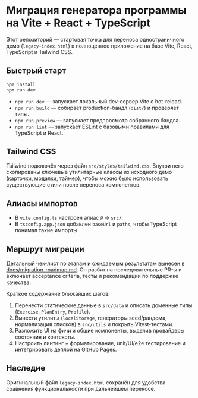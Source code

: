 # Миграция генератора программы на Vite + React + TypeScript

Этот репозиторий — стартовая точка для переноса одностраничного демо (`legacy-index.html`) в полноценное приложение на базе
Vite, React, TypeScript и Tailwind CSS.

## Быстрый старт

```bash
npm install
npm run dev
```

- `npm run dev` — запускает локальный dev-сервер Vite с hot-reload.
- `npm run build` — собирает production-бандл (`dist/`) и проверяет типы.
- `npm run preview` — запускает предпросмотр собранного бандла.
- `npm run lint` — запускает ESLint c базовыми правилами для TypeScript и React.

## Tailwind CSS

Tailwind подключён через файл `src/styles/tailwind.css`. Внутри него скопированы ключевые утилитарные классы из исходного
демо (карточки, модалки, таймер), чтобы можно было использовать существующие стили после переноса компонентов.

## Алиасы импортов

- В `vite.config.ts` настроен алиас `@` → `src/`.
- В `tsconfig.app.json` добавлен `baseUrl` и `paths`, чтобы TypeScript понимал такие импорты.

## Маршрут миграции

Детальный чек-лист по этапам и ожидаемым результатам вынесен в [docs/migration-roadmap.md](docs/migration-roadmap.md). Он разбит на
последовательные PR-ы и включает acceptance criteria, тесты и рекомендации по поддержке качества.

Краткое содержание ближайших шагов:

1. Перенести статические данные в `src/data` и описать доменные типы (`Exercise`, `PlanEntry`, `Profile`).
2. Вынести утилиты (`localStorage`, генераторы seed/рандома, нормализация списков) в `src/utils` и покрыть Vitest-тестами.
3. Разложить UI на фичи и общие компоненты, выделив провайдеры состояния и контексты.
4. Настроить линтинг + форматирование, unit/UI/e2e тестирование и интегрировать деплой на GitHub Pages.

## Наследие

Оригинальный файл `legacy-index.html` сохранён для удобства сравнения функциональности при дальнейшем переносе.
